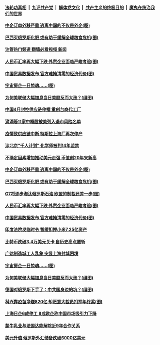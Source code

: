 ####  [法轮功真相](../../../../basic/blob/master/README.md?t=05101901) &nbsp;|&nbsp; [九评共产党](../../../../9ping.md/blob/master/README.md?t=05101901) &nbsp;|&nbsp; [解体党文化](../../../../jtdwh.md/blob/master/README.md?t=05101901)  &nbsp;|&nbsp; [共产主义的终极目的](../../../../gczydzjmd.md/blob/master/README.md?t=05101901) &nbsp;|&nbsp; [魔鬼在统治我们的世界](../../../../mgztzwmdsj.md/blob/master/README.md?t=05101901) 

#### [中企订单外移严重 逃离中国的不仅是外企(图)](../pages/p5/1005980.md?t=05101901) 

#### [巴西买俄罗斯化肥 或有助于缓解全球粮食危机(图)](../pages/p5/1005912.md?t=05101901) 

#### [油管热门频道 翻墙必看视频 新闻](http://45.76.130.85:81/youtube.html?05101901)

#### [人民币汇率再大幅下跌 外贸企业面临严峻考验(图)](../pages/p5/1005947.md?t=05101901) 

#### [中国贸易数据发布 官方难掩清零的经济代价(图)](../pages/p5/1005937.md?t=05101901) 

#### [宇宙房企一日惊魂……(图)](../pages/p5/1005883.md?t=05101901) 

#### [为何美联储大幅加息当日美股反而大涨？(组图)](../pages/p5/1005878.md?t=05101901) 

#### [中国4月封控供应链停摆 重创台商代工厂](../pages/p5/1006000.md?t=05101901) 

#### [滴滴等11家中概股被美列入退市风险名单](../pages/p5/1005999.md?t=05101901) 

#### [疫情致供应链中断 特斯拉上海厂再次停产](../pages/p5/1005997.md?t=05101901) 

#### [涉北京“千人计划” 化学师被判14年监禁](../pages/p5/1005996.md?t=05101901) 

#### [不确定因素增加推动美元走强 币值创20年来新高](../pages/p5/1005994.md?t=05101901) 

#### [中企订单外移严重 逃离中国的不仅是外企(图)](../pages/p5/1005980.md?t=05101901) 

#### [巴西买俄罗斯化肥 或有助于缓解全球粮食危机(图)](../pages/p5/1005912.md?t=05101901) 

#### [G7将逐步淘汰俄罗斯石油 欧盟的制裁还差一步(图)](../pages/p5/1005950.md?t=05101901) 

#### [人民币汇率再大幅下跌 外贸企业面临严峻考验(图)](../pages/p5/1005947.md?t=05101901) 

#### [中国贸易数据发布 官方难掩清零的经济代价(图)](../pages/p5/1005937.md?t=05101901) 

#### [印度法院发临时令 暂缓扣押小米7.25亿资产](../pages/p5/1005899.md?t=05101901) 

#### [比特币跌破3.4万美元关卡 自历史高点腰斩](../pages/p5/1005898.md?t=05101901) 

#### [广达制造城工人乱象 突显上海封城困境](../pages/p5/1005895.md?t=05101901) 

#### [宇宙房企一日惊魂……(图)](../pages/p5/1005883.md?t=05101901) 

#### [为何美联储大幅加息当日美股反而大涨？(组图)](../pages/p5/1005878.md?t=05101901) 

#### [德国对俄罗斯下手了：中共国身边的坑？(组图)](../pages/p5/1005877.md?t=05101901) 

#### [科兴靠疫苗净赚820亿 却恶意大裁员扣押年终奖(图)](../pages/p5/1005851.md?t=05101901) 

#### [上海日企6成停工 8成欧企称中国市场吸引力下降](../pages/p5/1005846.md?t=05101901) 

#### [蒙牛乳业与法国达能解除近9年合作关系](../pages/p5/1005845.md?t=05101901) 

#### [美元升值 俄罗斯外汇储备跌破6000亿美元](../pages/p5/1005844.md?t=05101901) 

<img src='http://gfw-breaker.win/goodnews/indexes/p5.md' width='0px' height='0px'/>
